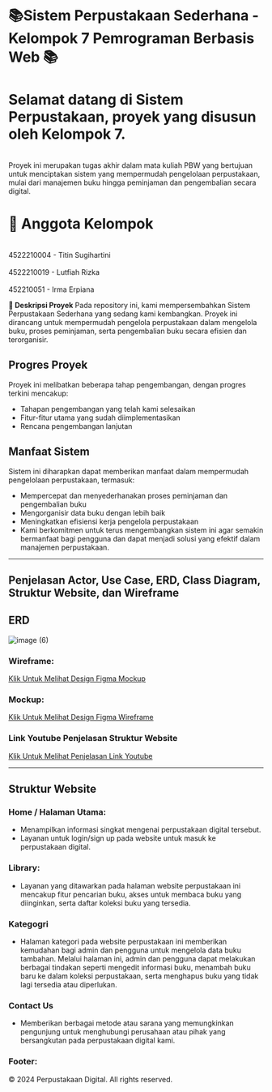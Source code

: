 # 📚Sistem Perpustakaan Sederhana - Kelompok 7 Pemrograman Berbasis Web 📚 #

# Selamat datang di Sistem Perpustakaan, proyek yang disusun oleh Kelompok 7. #
<br> Proyek ini merupakan tugas akhir dalam mata kuliah PBW yang bertujuan untuk menciptakan sistem yang mempermudah pengelolaan perpustakaan, mulai dari manajemen buku hingga peminjaman dan pengembalian secara digital. <br>

# 👥 Anggota Kelompok #
<br> 4522210004 - Titin Sugihartini <br>
<br> 4522210019 - Lutfiah Rizka <br>
<br> 452210051 - Irma Erpiana <br>

**📝 Deskripsi Proyek**
Pada repository ini, kami mempersembahkan Sistem Perpustakaan Sederhana yang sedang kami kembangkan. Proyek ini dirancang untuk mempermudah pengelola perpustakaan dalam mengelola buku, proses peminjaman, serta pengembalian buku secara efisien dan terorganisir.

## Progres Proyek
Proyek ini melibatkan beberapa tahap pengembangan, dengan progres terkini mencakup:

- Tahapan pengembangan yang telah kami selesaikan
- Fitur-fitur utama yang sudah diimplementasikan
- Rencana pengembangan lanjutan

## Manfaat Sistem
Sistem ini diharapkan dapat memberikan manfaat dalam mempermudah pengelolaan perpustakaan, termasuk:

- Mempercepat dan menyederhanakan proses peminjaman dan pengembalian buku
- Mengorganisir data buku dengan lebih baik
- Meningkatkan efisiensi kerja pengelola perpustakaan
- Kami berkomitmen untuk terus mengembangkan sistem ini agar semakin bermanfaat bagi pengguna dan dapat menjadi solusi yang efektif dalam manajemen perpustakaan.

---
## Penjelasan Actor, Use Case, ERD, Class Diagram, Struktur Website, dan Wireframe
## ERD
![image (6)](https://github.com/user-attachments/assets/d039a7d6-5355-444d-9a37-ef36a185ec20)

### Wireframe:
[Klik Untuk Melihat Design Figma Mockup](https://www.figma.com/design/bbKVft1UqxPsq6h4n7Ovc6/PBW-MANTAAAP?node-id=0-1&t=ffPKbbUGDcv1fJXT-1)

### Mockup:
[Klik Untuk Melihat Design Figma Wireframe](https://www.figma.com/design/bbKVft1UqxPsq6h4n7Ovc6/PBW-MANTAAAP?node-id=1-2&t=ffPKbbUGDcv1fJXT-1)

### Link Youtube Penjelasan Struktur Website
[Klik Untuk Melihat Penjelasan Link Youtube](https://youtu.be/lpCgKsaO3MA)


---
## Struktur Website
### Home / Halaman Utama:
- Menampilkan informasi singkat mengenai perpustakaan digital tersebut.
- Layanan untuk login/sign up pada website untuk masuk ke perpustakaan digital.

### Library:
- Layanan yang ditawarkan pada halaman website perpustakaan ini mencakup fitur pencarian buku, akses untuk membaca buku yang diinginkan, serta daftar koleksi buku yang tersedia.

### Kategogri
- Halaman kategori pada website perpustakaan ini memberikan kemudahan bagi admin dan pengguna untuk mengelola data buku tambahan. Melalui halaman ini, admin dan pengguna dapat melakukan berbagai tindakan seperti mengedit informasi buku, menambah buku baru ke dalam koleksi perpustakaan, serta menghapus buku yang tidak lagi tersedia atau diperlukan.

### Contact Us
- Memberikan berbagai metode atau sarana yang memungkinkan pengunjung untuk menghubungi perusahaan atau pihak yang bersangkutan pada perpustakaan digital kami.

### Footer:
© 2024 Perpustakaan Digital. All rights reserved.

